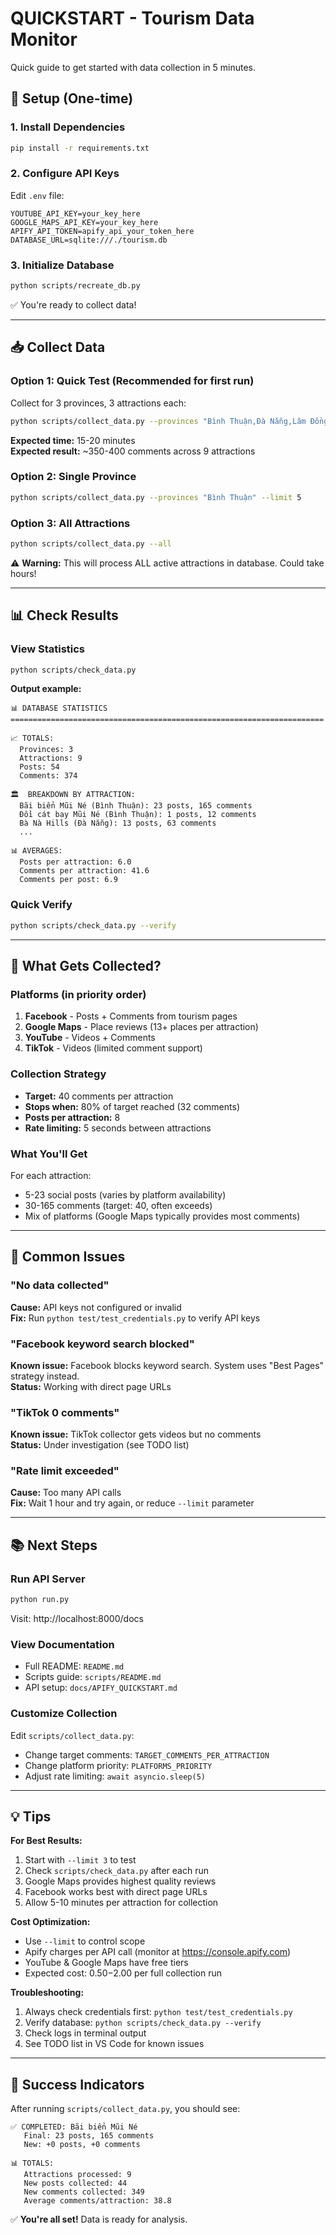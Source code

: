 # QUICKSTART - Tourism Data Monitor

Quick guide to get started with data collection in 5 minutes.

## 🚀 Setup (One-time)

### 1. Install Dependencies
```bash
pip install -r requirements.txt
```

### 2. Configure API Keys
Edit `.env` file:
```env
YOUTUBE_API_KEY=your_key_here
GOOGLE_MAPS_API_KEY=your_key_here
APIFY_API_TOKEN=apify_api_your_token_here
DATABASE_URL=sqlite:///./tourism.db
```

### 3. Initialize Database
```bash
python scripts/recreate_db.py
```

✅ You're ready to collect data!

---

## 📥 Collect Data

### Option 1: Quick Test (Recommended for first run)
Collect for 3 provinces, 3 attractions each:
```bash
python scripts/collect_data.py --provinces "Bình Thuận,Đà Nẵng,Lâm Đồng" --limit 3
```

**Expected time:** 15-20 minutes  
**Expected result:** ~350-400 comments across 9 attractions

### Option 2: Single Province
```bash
python scripts/collect_data.py --provinces "Bình Thuận" --limit 5
```

### Option 3: All Attractions
```bash
python scripts/collect_data.py --all
```

⚠️ **Warning:** This will process ALL active attractions in database. Could take hours!

---

## 📊 Check Results

### View Statistics
```bash
python scripts/check_data.py
```

**Output example:**
```
📊 DATABASE STATISTICS
======================================================================

📈 TOTALS:
  Provinces: 3
  Attractions: 9
  Posts: 54
  Comments: 374

🏛️  BREAKDOWN BY ATTRACTION:
  Bãi biển Mũi Né (Bình Thuận): 23 posts, 165 comments
  Đồi cát bay Mũi Né (Bình Thuận): 1 posts, 12 comments
  Bà Nà Hills (Đà Nẵng): 13 posts, 63 comments
  ...

📊 AVERAGES:
  Posts per attraction: 6.0
  Comments per attraction: 41.6
  Comments per post: 6.9
```

### Quick Verify
```bash
python scripts/check_data.py --verify
```

---

## 🎯 What Gets Collected?

### Platforms (in priority order)
1. **Facebook** - Posts + Comments from tourism pages
2. **Google Maps** - Place reviews (13+ places per attraction)
3. **YouTube** - Videos + Comments
4. **TikTok** - Videos (limited comment support)

### Collection Strategy
- **Target:** 40 comments per attraction
- **Stops when:** 80% of target reached (32 comments)
- **Posts per attraction:** 8
- **Rate limiting:** 5 seconds between attractions

### What You'll Get
For each attraction:
- 5-23 social posts (varies by platform availability)
- 30-165 comments (target: 40, often exceeds)
- Mix of platforms (Google Maps typically provides most comments)

---

## 🔧 Common Issues

### "No data collected"
**Cause:** API keys not configured or invalid  
**Fix:** Run `python test/test_credentials.py` to verify API keys

### "Facebook keyword search blocked"
**Known issue:** Facebook blocks keyword search. System uses "Best Pages" strategy instead.  
**Status:** Working with direct page URLs

### "TikTok 0 comments"
**Known issue:** TikTok collector gets videos but no comments  
**Status:** Under investigation (see TODO list)

### "Rate limit exceeded"
**Cause:** Too many API calls  
**Fix:** Wait 1 hour and try again, or reduce `--limit` parameter

---

## 📚 Next Steps

### Run API Server
```bash
python run.py
```
Visit: http://localhost:8000/docs

### View Documentation
- Full README: `README.md`
- Scripts guide: `scripts/README.md`
- API setup: `docs/APIFY_QUICKSTART.md`

### Customize Collection
Edit `scripts/collect_data.py`:
- Change target comments: `TARGET_COMMENTS_PER_ATTRACTION`
- Change platform priority: `PLATFORMS_PRIORITY`
- Adjust rate limiting: `await asyncio.sleep(5)`

---

## 💡 Tips

**For Best Results:**
1. Start with `--limit 3` to test
2. Check `scripts/check_data.py` after each run
3. Google Maps provides highest quality reviews
4. Facebook works best with direct page URLs
5. Allow 5-10 minutes per attraction for collection

**Cost Optimization:**
- Use `--limit` to control scope
- Apify charges per API call (monitor at https://console.apify.com)
- YouTube & Google Maps have free tiers
- Expected cost: $0.50-$2.00 per full collection run

**Troubleshooting:**
1. Always check credentials first: `python test/test_credentials.py`
2. Verify database: `python scripts/check_data.py --verify`
3. Check logs in terminal output
4. See TODO list in VS Code for known issues

---

## 🎉 Success Indicators

After running `scripts/collect_data.py`, you should see:

```
✅ COMPLETED: Bãi biển Mũi Né
   Final: 23 posts, 165 comments
   New: +0 posts, +0 comments

📊 TOTALS:
   Attractions processed: 9
   New posts collected: 44
   New comments collected: 349
   Average comments/attraction: 38.8
```

✅ **You're all set!** Data is ready for analysis.
